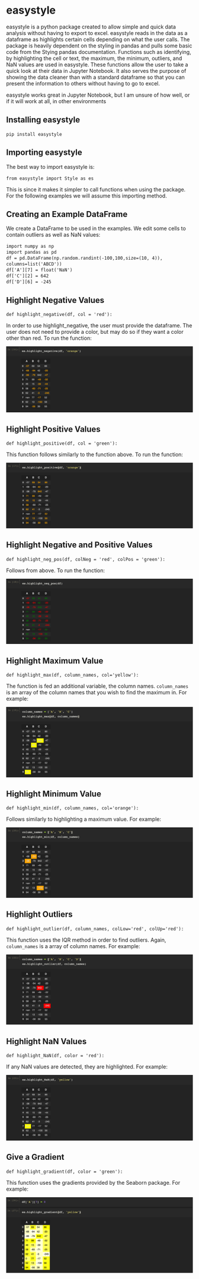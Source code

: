 # easystyle

easystyle is a python package created to allow simple and quick data analysis without having to export to excel. easystyle reads in the data as a dataframe as highlights certain cells depending on what the user calls. The package is heavily dependent on the styling in pandas and pulls some basic code from the Stying pandas documentation. Functions such as identifying, by highlighting the cell or text, the maximum, the minimum, outliers, and NaN values are used in easystyle. These functions allow the user to take a quick look at their data in Jupyter Notebook. It also serves the purpose of showing the data cleaner than with a standard dataframe so that you can present the information to others without having to go to excel.

easystyle works great in Jupyter Notebook, but I am unsure of how well, or if it will work at all, in other environments


## Installing easystyle

    pip install easystyle

## Importing easystyle

The best way to import easystyle is:

    from easystyle import Style as es

This is since it makes it simpler to call functions when using the package. For the following examples we will assume this importing method.

## Creating an Example DataFrame

We create a DataFrame to be used in the examples. We edit some cells to contain outliers as well as NaN values:

    import numpy as np
    import pandas as pd
    df = pd.DataFrame(np.random.randint(-100,100,size=(10, 4)), columns=list('ABCD'))
    df['A'][7] = float('NaN')
    df['C'][2] = 642
    df['D'][6] = -245

## Highlight Negative Values

    def highlight_negative(df, col = 'red'):

In order to use highlight_negative, the user must provide the dataframe. The user does not need to provide a color, but may do so if they want a color other than red. To run the function:
    
![Highlight Negative Values](images/negativeHigh.png "Highlight Negative values")

## Highlight Positive Values

    def highlight_positive(df, col = 'green'):

This function follows similarly to the function above. To run the function:

![Highlight Positive Values](images/positiveHigh.png "Highlight Positive values")

## Highlight Negative and Positive Values

    def highlight_neg_pos(df, colNeg = 'red', colPos = 'green'):

Follows from above. To run the function:

![Highlight Negative/Positive Values](images/negPosHighlight.png "Highlight Negative/Positive values")

## Highlight Maximum Value

    def highlight_max(df, column_names, col='yellow'):

The function is fed an additional variable, the column names. `column_names` is an array of the column names that you wish to find the maximum in. For example:

![Highlight Max Values](images/highlightMax.png "Highlight Max values")

## Highlight Minimum Value

    def highlight_min(df, column_names, col='orange'):

Follows similarly to highlighting a maximum value. For example:

![Highlight Min Values](images/highlightMin.png "Highlight Min values")

## Highlight Outliers

    def highlight_outlier(df, column_names, colLow='red', colUp='red'):

This function uses the IQR method in order to find outliers. Again, `column_names` is a array of column names. For example:

![Highlight Outlier Values](images/outlier.png "Highlight Outlier values")

## Highlight NaN Values

    def highlight_NaN(df, color = 'red'):

If any NaN values are detected, they are highlighted. For example:

![Highlight NaN Values](images/nanHigh.png "Highlight NaN values")

## Give a Gradient

    def highlight_gradient(df, color = 'green'):

This function uses the gradients provided by the Seaborn package. For example:

![Gradient](images/gradient.png "Gradient")
